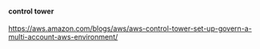 #### control tower
https://aws.amazon.com/blogs/aws/aws-control-tower-set-up-govern-a-multi-account-aws-environment/
